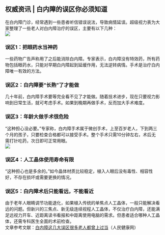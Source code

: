 ## 权威资讯 | 白内障的误区你必须知道  
在白内障门诊，经常遇到一些患者听信错误说法，导致病情延误。超级视力表为大家整理了一些老人对白内障治疗的误区，主要有以下几种：  
![](http://cdncms.v-keep.cn/wp-content/uploads/2019/11/timgea.jpg)  
### 误区1：把眼药水当神药  
一些药物广告声称用了之后能消除白内障。专家表示，白内障没有特效药，所有药物包括眼药水，只能对早期白内障起到延缓作用，无法逆转病情。手术是治疗白内障唯一有效的方法。  
### 误区2：白内障要“长熟”了才能做  
几十年前，白内障手术要等完全看不见了才能做。随着技术进步，现在只要视力影响到日常生活，就可考虑手术。如果到晚期再做手术，反而加大手术难度。  
### 误区3：年龄大做手术很危险  
“这种担心没必要。”专家称，白内障手术属于微创手术，上至百岁老人，下到两三个月的孩子，只要检查合格都可以接受手术。整个手术只需10分钟左右，术后无需打针吃药，次日即可正常用眼。  
![](http://cdncms.v-keep.cn/wp-content/uploads/2019/11/timgyr.jpg)  
### 误区4：人工晶体使用寿命有限  
“这种担心也是多余的。”如今晶体材质比较稳定，植入人眼后没有毒性、相容性好，不存在损坏或需要更换的情况。  
### 误区5：白内障术后只能看远，不能看近  
由于老年人眼睛调节功能退化，如果植入传统的单焦点人工晶体，一般只能解决看远的问题。但新兴的三焦点、新无级连续视程人工晶体，不仅治疗白内障，还能满足远视力开车、近距离读书看报和中距离使用电脑的需求。但患者适合哪种人工晶体，还需专科医生全面的术前检查。  
文章参考文献：<a href="http://health.people.com.cn/n1/2019/1031/c14739-31430858.html">白内障这几大误区很多老人都曾上过当</a>（人民健康网）  
